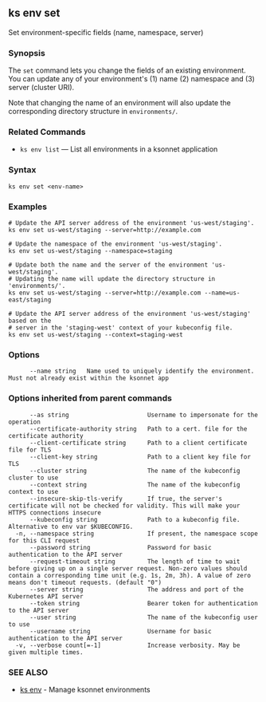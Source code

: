 ## ks env set

Set environment-specific fields (name, namespace, server)

### Synopsis



The `set` command lets you change the fields of an existing environment.
You can update any of your environment's (1) name (2) namespace and
(3) server (cluster URI).

Note that changing the name of an environment will also update the corresponding
directory structure in `environments/`.

### Related Commands

* `ks env list` — List all environments in a ksonnet application

### Syntax


```
ks env set <env-name>
```

### Examples

```
# Update the API server address of the environment 'us-west/staging'.
ks env set us-west/staging --server=http://example.com

# Update the namespace of the environment 'us-west/staging'.
ks env set us-west/staging --namespace=staging

# Update both the name and the server of the environment 'us-west/staging'.
# Updating the name will update the directory structure in 'environments/'.
ks env set us-west/staging --server=http://example.com --name=us-east/staging

# Update the API server address of the environment 'us-west/staging' based on the
# server in the 'staging-west' context of your kubeconfig file.
ks env set us-west/staging --context=staging-west
```

### Options

```
      --name string   Name used to uniquely identify the environment. Must not already exist within the ksonnet app
```

### Options inherited from parent commands

```
      --as string                      Username to impersonate for the operation
      --certificate-authority string   Path to a cert. file for the certificate authority
      --client-certificate string      Path to a client certificate file for TLS
      --client-key string              Path to a client key file for TLS
      --cluster string                 The name of the kubeconfig cluster to use
      --context string                 The name of the kubeconfig context to use
      --insecure-skip-tls-verify       If true, the server's certificate will not be checked for validity. This will make your HTTPS connections insecure
      --kubeconfig string              Path to a kubeconfig file. Alternative to env var $KUBECONFIG.
  -n, --namespace string               If present, the namespace scope for this CLI request
      --password string                Password for basic authentication to the API server
      --request-timeout string         The length of time to wait before giving up on a single server request. Non-zero values should contain a corresponding time unit (e.g. 1s, 2m, 3h). A value of zero means don't timeout requests. (default "0")
      --server string                  The address and port of the Kubernetes API server
      --token string                   Bearer token for authentication to the API server
      --user string                    The name of the kubeconfig user to use
      --username string                Username for basic authentication to the API server
  -v, --verbose count[=-1]             Increase verbosity. May be given multiple times.
```

### SEE ALSO
* [ks env](ks_env.md)	 - Manage ksonnet environments

